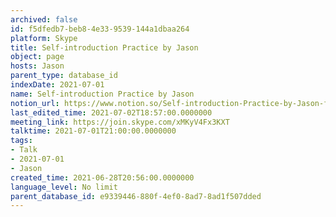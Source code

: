 ```yaml
---
archived: false
id: f5dfedb7-beb8-4e33-9539-144a1dbaa264
platform: Skype
title: Self-introduction Practice by Jason
object: page
hosts: Jason
parent_type: database_id
indexDate: 2021-07-01
name: Self-introduction Practice by Jason
notion_url: https://www.notion.so/Self-introduction-Practice-by-Jason-f5dfedb7beb84e339539144a1dbaa264
last_edited_time: 2021-07-02T18:57:00.0000000
meeting_link: https://join.skype.com/xMKyV4Fx3KXT
talktime: 2021-07-01T21:00:00.0000000
tags:
- Talk
- 2021-07-01
- Jason
created_time: 2021-06-28T20:56:00.0000000
language_level: No limit
parent_database_id: e9339446-880f-4ef0-8ad7-8ad1f507dded
---
```







